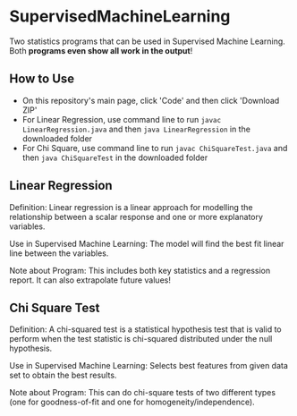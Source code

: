 # SupervisedMachineLearning
Two statistics programs that can be used in Supervised Machine Learning. Both **programs even show all work in the output**!

## How to Use
- On this repository's main page, click 'Code' and then click 'Download ZIP'
- For Linear Regression, use command line to run ```javac LinearRegression.java``` and then ```java LinearRegression``` in the downloaded folder
- For Chi Square, use command line to run ```javac ChiSquareTest.java``` and then ```java ChiSquareTest``` in the downloaded folder

## Linear Regression
Definition: Linear regression is a linear approach for modelling the relationship between a scalar response and one or more explanatory variables.

Use in Supervised Machine Learning: The model will find the best fit linear line between the variables.

Note about Program: This includes both key statistics and a regression report. It can also extrapolate future values!

## Chi Square Test
Definition: A chi-squared test is a statistical hypothesis test that is valid to perform when the test statistic is chi-squared distributed under the null hypothesis.

Use in Supervised Machine Learning: Selects best features from given data set to obtain the best results.

Note about Program: This can do chi-square tests of two different types (one for goodness-of-fit and one for homogeneity/independence).
